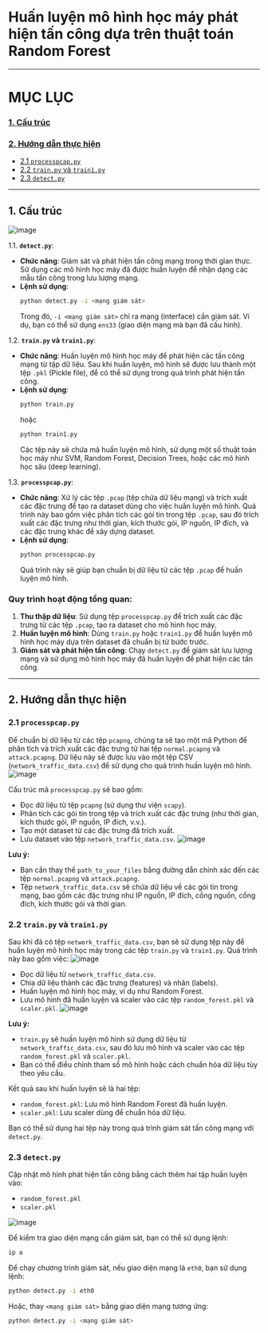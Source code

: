 # Huấn luyện mô hình học máy phát hiện tấn công dựa trên thuật toán Random Forest
---
# MỤC LỤC
### [1. Cấu trúc](#1-cấu-trúc)
### [2. Hướng dẫn thực hiện](#21-processpcappy)
- [2.1 `processpcap.py`](#21-processpcappy)
- [2.2 `train.py` và `train1.py`](#22-trainpy-và-train1py)
- [2.3 `detect.py`](#23-detectpy)

---
## 1. Cấu trúc
![image](https://github.com/user-attachments/assets/8051f6b3-875e-4330-836d-eb681032f95a)

1.1. **`detect.py`**:
   - **Chức năng**: Giám sát và phát hiện tấn công mạng trong thời gian thực. Sử dụng các mô hình học máy đã được huấn luyện để nhận dạng các mẫu tấn công trong lưu lượng mạng.
   - **Lệnh sử dụng**: 
     ```bash
     python detect.py -i <mạng giám sát>
     ```
     Trong đó, `-i <mạng giám sát>` chỉ ra mạng (interface) cần giám sát. Ví dụ, bạn có thể sử dụng `ens33` (giao diện mạng mà bạn đã cấu hình).
   
1.2. **`train.py` và `train1.py`**:
   - **Chức năng**: Huấn luyện mô hình học máy để phát hiện các tấn công mạng từ tập dữ liệu. Sau khi huấn luyện, mô hình sẽ được lưu thành một tệp `.pkl` (Pickle file), để có thể sử dụng trong quá trình phát hiện tấn công.
   - **Lệnh sử dụng**: 
     ```bash
     python train.py
     ```
     hoặc
     ```bash
     python train1.py
     ```
     Các tệp này sẽ chứa mã huấn luyện mô hình, sử dụng một số thuật toán học máy như SVM, Random Forest, Decision Trees, hoặc các mô hình học sâu (deep learning).

1.3. **`processpcap.py`**:
   - **Chức năng**: Xử lý các tệp `.pcap` (tệp chứa dữ liệu mạng) và trích xuất các đặc trưng để tạo ra dataset dùng cho việc huấn luyện mô hình. Quá trình này bao gồm việc phân tích các gói tin trong tệp `.pcap`, sau đó trích xuất các đặc trưng như thời gian, kích thước gói, IP nguồn, IP đích, và các đặc trưng khác để xây dựng dataset.
   - **Lệnh sử dụng**:
     ```bash
     python processpcap.py 
     ```
     Quá trình này sẽ giúp bạn chuẩn bị dữ liệu từ các tệp `.pcap` để huấn luyện mô hình.

### Quy trình hoạt động tổng quan:

1. **Thu thập dữ liệu**: Sử dụng tệp `processpcap.py` để trích xuất các đặc trưng từ các tệp `.pcap`, tạo ra dataset cho mô hình học máy.
2. **Huấn luyện mô hình**: Dùng `train.py` hoặc `train1.py` để huấn luyện mô hình học máy dựa trên dataset đã chuẩn bị từ bước trước.
3. **Giám sát và phát hiện tấn công**: Chạy `detect.py` để giám sát lưu lượng mạng và sử dụng mô hình học máy đã huấn luyện để phát hiện các tấn công.

---
## 2. Hướng dẫn thực hiện
### 2.1 `processpcap.py`
Để chuẩn bị dữ liệu từ các tệp `pcapng`, chúng ta sẽ tạo một mã Python để phân tích và trích xuất các đặc trưng từ hai tệp `normal.pcapng` và `attack.pcapng`. Dữ liệu này sẽ được lưu vào một tệp CSV (`network_traffic_data.csv`) để sử dụng cho quá trình huấn luyện mô hình.
![image](https://github.com/user-attachments/assets/32aa0706-e705-412d-957d-c78f71b88824)

Cấu trúc mã `processpcap.py` sẽ bao gồm:

- Đọc dữ liệu từ tệp `pcapng` (sử dụng thư viện `scapy`).
- Phân tích các gói tin trong tệp và trích xuất các đặc trưng (như thời gian, kích thước gói, IP nguồn, IP đích, v.v.).
- Tạo một dataset từ các đặc trưng đã trích xuất.
- Lưu dataset vào tệp `network_traffic_data.csv`.
![image](https://github.com/user-attachments/assets/f557f7ba-d670-449c-997a-6889ae20d9ad)


**Lưu ý:**
- Bạn cần thay thế `path_to_your_files` bằng đường dẫn chính xác đến các tệp `normal.pcapng` và `attack.pcapng`.
- Tệp `network_traffic_data.csv` sẽ chứa dữ liệu về các gói tin trong mạng, bao gồm các đặc trưng như IP nguồn, IP đích, cổng nguồn, cổng đích, kích thước gói và thời gian.

### 2.2 `train.py` và `train1.py`
Sau khi đã có tệp `network_traffic_data.csv`, bạn sẽ sử dụng tệp này để huấn luyện mô hình học máy trong các tệp `train.py` và `train1.py`. Quá trình này bao gồm việc:
![image](https://github.com/user-attachments/assets/76967138-4b3c-4b89-b831-74ea32172e2f)

- Đọc dữ liệu từ `network_traffic_data.csv`.
- Chia dữ liệu thành các đặc trưng (features) và nhãn (labels).
- Huấn luyện mô hình học máy, ví dụ như Random Forest.
- Lưu mô hình đã huấn luyện và scaler vào các tệp `random_forest.pkl` và `scaler.pkl`.
![image](https://github.com/user-attachments/assets/2884ae86-44f1-4a77-be48-804e807573fc)


**Lưu ý:**
- `train.py` sẽ huấn luyện mô hình sử dụng dữ liệu từ `network_traffic_data.csv`, sau đó lưu mô hình và scaler vào các tệp `random_forest.pkl` và `scaler.pkl`.
- Bạn có thể điều chỉnh tham số mô hình hoặc cách chuẩn hóa dữ liệu tùy theo yêu cầu.

Kết quả sau khi huấn luyện sẽ là hai tệp:
- `random_forest.pkl`: Lưu mô hình Random Forest đã huấn luyện.
- `scaler.pkl`: Lưu scaler dùng để chuẩn hóa dữ liệu.

Bạn có thể sử dụng hai tệp này trong quá trình giám sát tấn công mạng với `detect.py`.
### 2.3 `detect.py`

Cập nhật mô hình phát hiện tấn công bằng cách thêm hai tập huấn luyện vào:

- `random_forest.pkl`
- `scaler.pkl`

![image](https://github.com/user-attachments/assets/e4361e48-ab51-49d2-ae06-893537959108)

Để kiểm tra giao diện mạng cần giám sát, bạn có thể sử dụng lệnh:

```bash
ip a
```

Để chạy chương trình giám sát, nếu giao diện mạng là `eth0`, bạn sử dụng lệnh:

```bash
python detect.py -i eth0
```

Hoặc, thay `<mạng giám sát>` bằng giao diện mạng tương ứng:

```bash
python detect.py -i <mạng giám sát>
```




